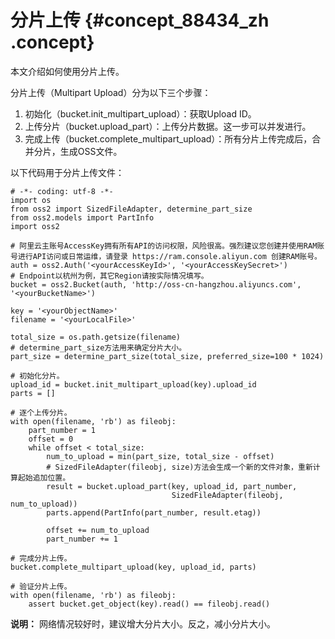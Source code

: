 # 分片上传 {#concept_88434_zh .concept}

本文介绍如何使用分片上传。

分片上传（Multipart Upload）分为以下三个步骤：

1.  初始化（bucket.init\_multipart\_upload）：获取Upload ID。
2.  上传分片（bucket.upload\_part）：上传分片数据。这一步可以并发进行。
3.  完成上传（bucket.complete\_multipart\_upload）：所有分片上传完成后，合并分片，生成OSS文件。

以下代码用于分片上传文件：

```language-python
# -*- coding: utf-8 -*-
import os
from oss2 import SizedFileAdapter, determine_part_size
from oss2.models import PartInfo
import oss2

# 阿里云主账号AccessKey拥有所有API的访问权限，风险很高。强烈建议您创建并使用RAM账号进行API访问或日常运维，请登录 https://ram.console.aliyun.com 创建RAM账号。
auth = oss2.Auth('<yourAccessKeyId>', '<yourAccessKeySecret>')
# Endpoint以杭州为例，其它Region请按实际情况填写。
bucket = oss2.Bucket(auth, 'http://oss-cn-hangzhou.aliyuncs.com', '<yourBucketName>')

key = '<yourObjectName>'
filename = '<yourLocalFile>'

total_size = os.path.getsize(filename)
# determine_part_size方法用来确定分片大小。
part_size = determine_part_size(total_size, preferred_size=100 * 1024)

# 初始化分片。
upload_id = bucket.init_multipart_upload(key).upload_id
parts = []

# 逐个上传分片。
with open(filename, 'rb') as fileobj:
    part_number = 1
    offset = 0
    while offset < total_size:
        num_to_upload = min(part_size, total_size - offset)
		# SizedFileAdapter(fileobj, size)方法会生成一个新的文件对象，重新计算起始追加位置。
        result = bucket.upload_part(key, upload_id, part_number,
                                    SizedFileAdapter(fileobj, num_to_upload))
        parts.append(PartInfo(part_number, result.etag))

        offset += num_to_upload
        part_number += 1

# 完成分片上传。
bucket.complete_multipart_upload(key, upload_id, parts)

# 验证分片上传。
with open(filename, 'rb') as fileobj:
    assert bucket.get_object(key).read() == fileobj.read()

```

**说明：** 网络情况较好时，建议增大分片大小。反之，减小分片大小。

